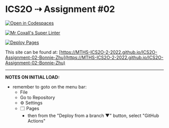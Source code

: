 # ICS2O ⇢ Assignment #02

[![Open in Codespaces](https://classroom.github.com/assets/launch-codespace-f4981d0f882b2a3f0472912d15f9806d57e124e0fc890972558857b51b24a6f9.svg)](https://classroom.github.com/open-in-codespaces?assignment_repo_id=10607749)

[![Mr Coxall's Super Linter](https://github.com/MTHS-ICS2O-2-2022/ICS2O-Assignment-02-Bonnie-Zhu/workflows/Mr%20Coxall's%20Super%20Linter/badge.svg)](https://github.com/MTHS-ICS2O-2-2022/ICS2O-Assignment-02-Bonnie-Zhu/actions)

[![Deploy Pages](https://github.com/MTHS-ICS2O-2-2022/ICS2O-Assignment-02-Bonnie-Zhu/workflows/Deploy%20Pages/badge.svg)](https://github.com/MTHS-ICS2O-2-2022/ICS2O-Assignment-02-Bonnie-Zhu/actions)

This site can be found at: [https://MTHS-ICS2O-2-2022.github.io/ICS2O-Assignment-02-Bonnie-Zhu](https://MTHS-ICS2O-2-2022.github.io/ICS2O-Assignment-02-Bonnie-Zhu)

---

**NOTES ON INITIAL LOAD:**
- remember to goto on the menu bar:
  - File
  - Go to Repository
  - ⚙ Settings
  - 🗔 Pages
    - then from the "Deploy from a branch ▼" button, select "GitHub Actions"
